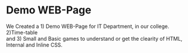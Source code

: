 # Demo WEB-Page
 We Created a 1) Demo WEB-Page for IT Department, in our college.
 <br>
 2)Time-table <br>
 and  3) Small  and Basic games to understand or get the clearity of 
 HTML, Internal and Inline CSS.

